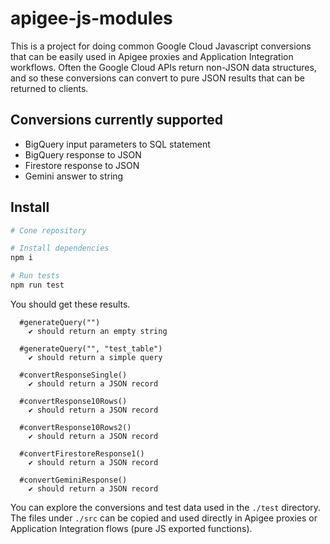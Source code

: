 # apigee-js-modules
This is a project for doing common Google Cloud Javascript conversions that can be easily used in Apigee proxies and Application Integration workflows. Often the Google Cloud APIs return non-JSON data structures, and so these conversions can convert to pure JSON results that can be returned to clients.

## Conversions currently supported
- BigQuery input parameters to SQL statement
- BigQuery response to JSON
- Firestore response to JSON
- Gemini answer to string

## Install

```bash
# Cone repository

# Install dependencies
npm i

# Run tests
npm run test
```

You should get these results.

```
  #generateQuery("")
    ✔ should return an empty string

  #generateQuery("", "test_table")
    ✔ should return a simple query

  #convertResponseSingle()
    ✔ should return a JSON record

  #convertResponse10Rows()
    ✔ should return a JSON record

  #convertResponse10Rows2()
    ✔ should return a JSON record

  #convertFirestoreResponse1()
    ✔ should return a JSON record

  #convertGeminiResponse()
    ✔ should return a JSON record
```

You can explore the conversions and test data used in the `./test` directory. The files under `./src` can be copied and used directly in Apigee proxies or Application Integration flows (pure JS exported functions).

